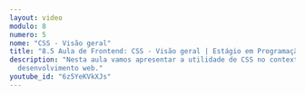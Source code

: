 ```yaml
---
layout: video
modulo: 8
numero: 5
nome: "CSS - Visão geral"
title: "8.5 Aula de Frontend: CSS - Visão geral | Estágio em Programação"
description: "Nesta aula vamos apresentar a utilidade de CSS no contexto de
  desenvolvimento web."
youtube_id: "6z5YeKVkXJs"
---
```

